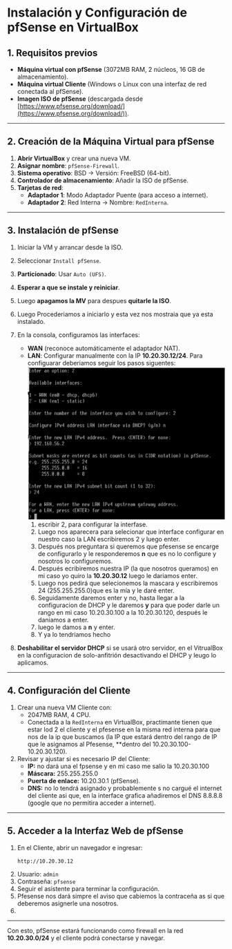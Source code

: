 # Instalación y Configuración de pfSense en VirtualBox

## **1. Requisitos previos**
- **Máquina virtual con pfSense** (3072MB RAM, 2 núcleos, 16 GB de almacenamiento).
- **Máquina virtual Cliente** (Windows o Linux con una interfaz de red conectada al pfSense).
- **Imagen ISO de pfSense** (descargada desde [https://www.pfsense.org/download/](https://www.pfsense.org/download/)).

---

## **2. Creación de la Máquina Virtual para pfSense**
1. **Abrir VirtualBox** y crear una nueva VM.
2. **Asignar nombre**: `pfSense-Firewall`.
3. **Sistema operativo**: BSD → Versión: FreeBSD (64-bit).
4. **Controlador de almacenamiento**: Añadir la ISO de pfSense.
5. **Tarjetas de red**:
   - **Adaptador 1**: Modo Adaptador Puente (para acceso a internet).
   - **Adaptador 2**: Red Interna → Nombre: `RedInterna`.

---

## **3. Instalación de pfSense**
1. Iniciar la VM y arrancar desde la ISO.
2. Seleccionar `Install pfSense`.
4. **Particionado**: Usar `Auto (UFS)`.
5. **Esperar a que se instale y reiniciar**.
6. Luego **apagamos la MV** para despues **quitarle la ISO**.
7. Luego Procederiamos a iniciarlo y esta vez nos mostraia que ya esta instalado.
8. En la consola, configuramos las interfaces:
   - **WAN** (reconoce automáticamente el adaptador NAT).
   - **LAN**: Configurar manualmente con la IP **10.20.30.12/24**.
     Para configuarar deberiamos seguir los pasos siguentes:
         ![immagen5 configuración de la interface de red](https://github.com/ImDeathWis/Proyecto-pagina-emulacion./blob/main/imagenes/image5.png)
       1. escribir 2, para configurar la interfase.
       2. Luego nos aparecera para selecionar que interface configurar en nuestro caso la LAN escribiremos 2 y luego enter.
       3. Después nos preguntara si queremos que pfesense se encarge de configurarlo y le responderemos **n** que es no lo configure y nosotros lo configuremos.
       4. Después ecribiremos nuestra IP (la que nosotros queramos) en mi caso yo quiro la **10.20.30.12** luego le dariamos enter.
       5. Luego nos pedirá que selecionemos la mascara y escribiremos 24 (255.255.255.0)que es la mía y le daré enter.
       6. Seguidamente daremos enter y no, hasta llegar a la configuracion de DHCP y le daremos **y** para que poder darle un rango en mi caso 10.20.30.100 a la 10.20.30.120, después le daniamos a enter.
       7. luego le damos a **n**  y enter.
       8. Y ya lo tendriamos hecho
    
9. **Deshabilitar el servidor DHCP** si se usará otro servidor, en el VitrualBox en la configuracion de solo-anfitrión desactivando el DHCP y leugo lo aplicamos.

---

## **4. Configuración del Cliente**
1. Crear una nueva VM Cliente con:
   - 2047MB RAM, 4 CPU.
   - Conectada a la `RedInterna` en VirtualBox, practimante tienen que estar lod 2 el cliente y el pfesense en la misma red interna para que nos de la ip que buscamos (la IP que estará dentro del rango de IP que le asignamos al Pfesense, **dentro del 10.20.30.100-10.20.30.120).
2. Revisar y ajustar si es necesario IP del Cliente:
   - **IP:** no dará una el fpsense y en mi caso me salio la 10.20.30.100
   - **Máscara:** 255.255.255.0
   - **Puerta de enlace:** 10.20.30.1 (pfSense).
   - **DNS:** no lo tendrá asignado y probablemente s no cargué el internet del cliente asi que, en la interface grafica añadiremos el DNS 8.8.8.8 (google que no permitira acceder a internet).

---

## **5. Acceder a la Interfaz Web de pfSense**
1. En el Cliente, abrir un navegador e ingresar:
   ```
   http://10.20.30.12
   ```
2. Usuario: `admin`
3. Contraseña: `pfsense`
4. Seguir el asistente para terminar la configuración.
5. Pfesense nos dará simpre el aviso que cabiemos la contraceña as si que deberemos asignerle una nosotros.
6. 

---

Con esto, pfSense estará funcionando como firewall en la red **10.20.30.0/24** y el cliente podrá conectarse y navegar.
